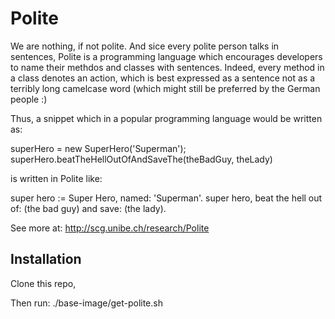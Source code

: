 Polite
======

We are nothing, if not polite. And sice every polite person talks in sentences, Polite is a programming language
which encourages developers to name their methdos and classes with sentences. Indeed, every method in a class 
denotes an action, which is best expressed as a sentence not as a terribly long camelcase word 
(which might still be preferred by the German people :)

Thus, a snippet which in a popular programming language would be written as: 

  superHero = new SuperHero('Superman');
  superHero.beatTheHellOutOfAndSaveThe(theBadGuy, theLady)

is written in Polite like:

  super hero := Super Hero, named: 'Superman'.
  super hero, beat the hell out of: (the bad guy) and save: (the lady). 

See more at: http://scg.unibe.ch/research/Polite

Installation
------------
Clone this repo,

Then run: ./base-image/get-polite.sh
